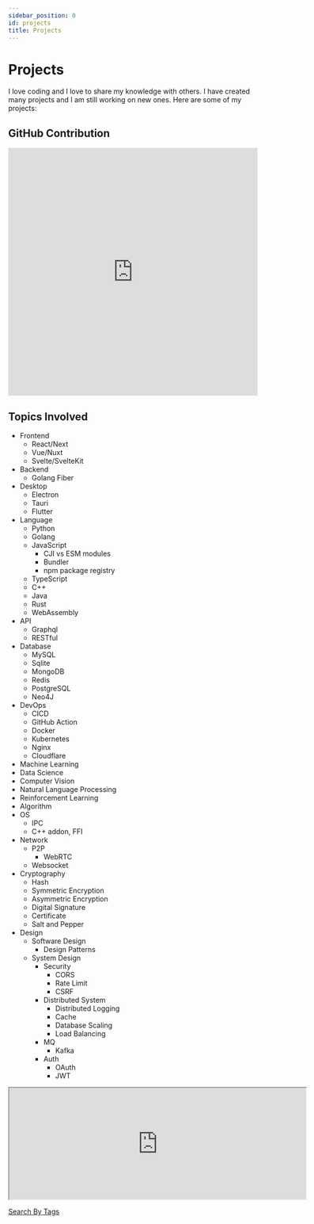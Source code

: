 ```yaml
---
sidebar_position: 0
id: projects
title: Projects
---
```


# Projects

I love coding and I love to share my knowledge with others. I have created many projects and I am still working on new ones. Here are some of my projects:

## GitHub Contribution

<div class="h-[20em]">
    <iframe
        src="https://git-skyline.huakun.tech/contribution/github/huakunshen/embed?enableZoom=false&autoRotate=true"
        width="100%"
        height="500"
        frameborder="0"
    ></iframe>
</div>

## Topics Involved

- Frontend
  - React/Next
  - Vue/Nuxt
  - Svelte/SvelteKit
- Backend
  - Golang Fiber
- Desktop
  - Electron
  - Tauri
  - Flutter
- Language
  - Python
  - Golang
  - JavaScript
    - CJI vs ESM modules
    - Bundler
    - npm package registry
  - TypeScript
  - C++
  - Java
  - Rust
  - WebAssembly
- API
  - Graphql
  - RESTful
- Database
  - MySQL
  - Sqlite
  - MongoDB
  - Redis
  - PostgreSQL
  - Neo4J
- DevOps
  - CICD
  - GitHub Action
  - Docker
  - Kubernetes
  - Nginx
  - Cloudflare
- Machine Learning
- Data Science
- Computer Vision
- Natural Language Processing
- Reinforcement Learning
- Algorithm
- OS
  - IPC
  - C++ addon, FFI
- Network
  - P2P
    - WebRTC
  - Websocket
- Cryptography
  - Hash
  - Symmetric Encryption
  - Asymmetric Encryption
  - Digital Signature
  - Certificate
  - Salt and Pepper
- Design
  - Software Design
    - Design Patterns
  - System Design
    - Security
      - CORS
      - Rate Limit
      - CSRF
    - Distributed System
      - Distributed Logging
      - Cache
      - Database Scaling
      - Load Balancing
    - MQ
      - Kafka
    - Auth
      - OAuth
      - JWT

<iframe src="https://github.com/sponsors/HuakunShen/card" title="Sponsor HuakunShen" height="225" width="600"></iframe>

[Search By Tags](/projects/tags)
